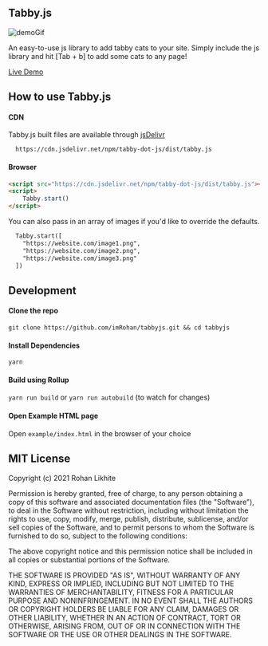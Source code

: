 
## Tabby.js
![demoGif](https://i.imgur.com/cNbDRxD.gif)

An easy-to-use js library to add tabby cats to your site. Simply include the js library and hit [Tab + b] to add some cats to any page!

[Live Demo](https://rohanlikhite.com/projects/tabby/)

## How to use Tabby.js

#### CDN

Tabby.js built files are available through [jsDelivr](https://www.jsdelivr.com/package/npm/tabby-dot-js?path=dist)

```
  https://cdn.jsdelivr.net/npm/tabby-dot-js/dist/tabby.js
```

#### Browser

```html
<script src="https://cdn.jsdelivr.net/npm/tabby-dot-js/dist/tabby.js"></script>
<script>
    Tabby.start()
</script>
```

You can also pass in an array of images if you'd like to override the defaults.

```html
  Tabby.start([
    "https://website.com/image1.png",
    "https://website.com/image2.png",
    "https://website.com/image3.png"
  ])
```

## Development

#### Clone the repo
`git clone https://github.com/imRohan/tabbyjs.git && cd tabbyjs`

#### Install Dependencies

`yarn`

#### Build using Rollup

`yarn run build` or `yarn run autobuild` (to watch for changes)

#### Open Example HTML page

Open `example/index.html` in the browser of your choice


## MIT License


Copyright (c) 2021 Rohan Likhite

Permission is hereby granted, free of charge, to any person obtaining a copy of this software and associated documentation files (the "Software"), to deal in the Software without restriction, including without limitation the rights to use, copy, modify, merge, publish, distribute, sublicense, and/or sell copies of the Software, and to permit persons to whom the Software is furnished to do so, subject to the following conditions:

The above copyright notice and this permission notice shall be included in all copies or substantial portions of the Software.

THE SOFTWARE IS PROVIDED "AS IS", WITHOUT WARRANTY OF ANY KIND, EXPRESS OR IMPLIED, INCLUDING BUT NOT LIMITED TO THE WARRANTIES OF MERCHANTABILITY, FITNESS FOR A PARTICULAR PURPOSE AND NONINFRINGEMENT. IN NO EVENT SHALL THE AUTHORS OR COPYRIGHT HOLDERS BE LIABLE FOR ANY CLAIM, DAMAGES OR OTHER LIABILITY, WHETHER IN AN ACTION OF CONTRACT, TORT OR OTHERWISE, ARISING FROM, OUT OF OR IN CONNECTION WITH THE SOFTWARE OR THE USE OR OTHER DEALINGS IN THE SOFTWARE.
